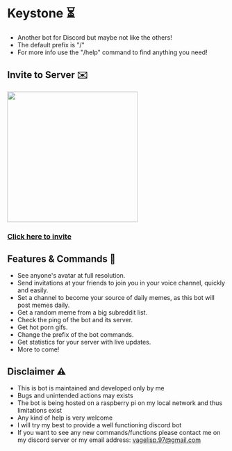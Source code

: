 # Keystone ⏳
* Another bot for Discord but maybe not like the others!
* The default prefix is "/"
* For more info use the "/help" command to find anything you need!

## Invite to Server ✉️
<a href="https://discord.com/api/oauth2/authorize?client_id=509836105932079133&permissions=8&scope=bot"><img height=300px src="https://i.imgur.com/W6Hg8XP.png"></a>

### [Click here to invite](https://discord.com/api/oauth2/authorize?client_id=509836105932079133&permissions=8&scope=bot)


## Features & Commands 👻
* See anyone's avatar at full resolution.
* Send invitations at your friends to join you in your voice channel, quickly and easily.
* Set a channel to become your source of daily memes, as this bot will post memes daily.
* Get a random meme from a big subreddit list.
* Check the ping of the bot and its server.
* Get hot porn gifs.
* Change the prefix of the bot commands.
* Get statistics for your server with live updates.
* More to come!


## Disclaimer ⚠️
+ This is bot is maintained and developed only by me
+ Bugs and unintended actions may exists
+ The bot is being hosted on a raspberry pi on my local network and thus limitations exist
+ Any kind of help is very welcome
+ I will try my best to provide a well functioning discord bot
+ If you want to see any new commands/functions please contact me on my discord server or my email address: vagelisp.97@gmail.com
